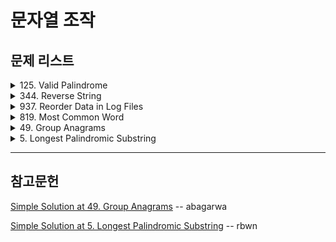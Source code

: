 # 문자열 조작

## 문제 리스트

<details>
<summary>125. Valid Palindrome</summary>
<br/>

**이슈**

테스트 코드에서 제출 오류가 있었다.

    Input:    ".," 
    Expected: true
  
테스트 코드의 형태가 Palindrome이 아니라서 테스트 코드 오류가 아닌가 싶다.

**문제 풀이**

    1. 정규표현식을 이용해 문자열을 전처리해준다.

       "A man, a plan, a canal: Panama"

       → "amanaplanacanalpanama"
    
    2. 전처리된 문자열을 문자를 요소로한 배열을 만든다.
        
        [
          'a', 'm', 'a', 'n', 'a',
          'p', 'l', 'a', 'n', 'a',
          'c', 'a', 'n', 'a', 'l',
          'p', 'a', 'n', 'a', 'm',
          'a'
        ]

    3. 루프를 돌 때마다 배열의 앞요소와 뒷요소가 같은지 검사한다.
    4. 검사가 패스된 요소는 제거하여 배열을 재조정한다.

        [
          'm', 'a', 'n', 'a',
          'p', 'l', 'a', 'n', 'a',
          'c', 'a', 'n', 'a', 'l',
          'p', 'a', 'n', 'a', 'm'
        ]

```javascript
/**
 * @param {string} s
 * @return {boolean}
 */
var isPalindrome = function(s) {
  // +++ Exception
  if(s.length === 1)
    return true;

  if(s.length === 2)
    return false;
  
  // +++ Start
  const antiPattern = /[^a-zA-Z]/g;  
  
  let arr = s.replace(antiPattern, "").toLowerCase().split('');  
  
  while (arr.length > 1){
    const targetA = arr[0];
    const targetB = arr[arr.length - 1];
        
    if(targetA !== targetB)
      return false;
    
    arr = arr.slice(
      arr.indexOf(targetA) + 1,
      arr.indexOf(targetB) - 1
    );    
  }
  return true;
};
```

</details>

<details>
<summary>344. Reverse String</summary>
<br/>

**문제 풀이**

반환 조건을 보면, 함수 인자 자체를 바꾸라고 나와있다.

때문에 아래와 같이 해결하였지만, 이는 함수 인자의 불변성을 해친다고 한다.

```javascript
/**
 * @param {character[]} s
 * @return {void} Do not return anything, modify s in-place instead.
 */
var reverseString = function(s) {
  s.reverse();
};
```
때문에 가급적 얕은 복사를 사용해야 함을 배웠다.

```javascript
var reverseString = function(s) {
  return [...s].reverse();
};
```
</details>

<details>
<summary>937. Reorder Data in Log Files</summary>
<br/>

**이슈**

최근 테스트 케이스의 조건이 추가된듯하다.

    Input:      [
                  "dig1 8 1 5 1",
                  "let1 art zero can",
                  "dig2 3 6",
                  "let2 own kit dig",
                  "let3 art zero"
                ]

    Expected:   [
                  "let3 art zero",
                  "let1 art zero can", // +++ check this!
                  "let2 own kit dig",
                  "dig1 8 1 5 1",
                  "dig2 3 6"
                ]

        비교대상이 되는 1번째 문자열
        → 동일할 시     2번째 문자열
        → 동일할 시     식별자의 문자열

        그 다음에
        → 동일할 시     3번째 문자열의 유무에 따른 우선순위가 추가되었다.

해당 테스트 케이스는 아직 해결중이다.

**문제 풀이**

    1. 주어진 Input을 letter와 digit 타입의 배열로 나눈다.

        [ 'let1 art can', 'let2 own kit dig', 'let3 art zero' ]
        [ 'dig1 8 1 5 1', 'dig2 3 6' ]

    2. letter 타입의 배열은 우선순위 대로 정렬해야한다.
       우선순위에 대한 계산을 수행하는 함수를 만들었다.

        비교대상이 되는 1번째 문자열
        → 동일할 시     2번째 문자열
        → 동일할 시     식별자의 문자열

```javascript
/**
 * @param {string[]} logs
 * @return {string[]}
 */
var reorderLogFiles = function(logs) {  
  const extractCompareStandard = (target, index) => target.split(" ")[index];
  
  const letterArrayCompareFunction = (a, b) => 
        extractCompareStandard(a, 1)
        .localeCompare(extractCompareStandard(b, 1))
      || extractCompareStandard(a, 2)
        .localeCompare(extractCompareStandard(b, 2))
      || extractCompareStandard(a, 0)
          .localeCompare(extractCompareStandard(b, 0));
  
  // +++ Start
  let letterArray = [];
  let digitArray = [];

  const pattern = / [0-9]+/;
  
  logs.forEach(each => 
    !each.match(pattern) 
    ? letterArray.push(each)
    : digitArray.push(each)    
  );
  
  letterArray.sort(letterArrayCompareFunction);  
  
  return letterArray.concat(digitArray);
};
```
</details>

<details>
<summary>819. Most Common Word</summary>
<br/>

**문제 풀이**

    Input: 
      paragraph = "Bob hit a ball, the hit BALL flew far after it was hit."
      banned    = ["hit"]

    1. Input을 전처리한다.

        [
          'bob',   'hit',  'a',
          'ball',  'the',  'hit',
          'ball',  'flew', 'far',
          'after', 'it',   'was',
          'hit'
        ]

    2. 단어의 빈도 수를 계산한 객체를 만든다.

        {
          bob: 1,
          hit: 3,
          a: 1,
          ball: 2,
          the: 1,
          flew: 1,
          far: 1,
          after: 1,
          it: 1,
          was: 1
        }

    3. banned와 일치한 key를 객체에서 삭제한뒤
       객체에서 제일 큰 value를 같는 key를 반환한다.

자바스크립트에는 `getKeyByValue`와 같이 빌트인 메서드로 있슴직한 메서드들이 없어서 불편하였다.

```javascript
/**
 * @param {string} paragraph
 * @param {string[]} banned
 * @return {string}
 */
var mostCommonWord = function(paragraph, banned) {
    const getKeyByValue = (obj, value) =>
      Object.keys(obj)
        .find(key => obj[key] === value);
      
    const seperatorPattern = /[\s!"#$%&\'()*+,\-\.\/:;<=>?@\[\]^_`{|}~]/
  
    const words = paragraph
      .toLowerCase()
      .split(seperatorPattern)
      .filter(each => each);    
    
    const wordCounter = {};
    words.forEach(each => { 
      if(!wordCounter[each])
        wordCounter[each] = 0;
      
      return wordCounter[each] += 1;
    });
  
    banned.forEach(each => {      
      if(wordCounter[each])
        delete wordCounter[each]
    });
    
    const maxCount = Math.max(...Object.values(wordCounter));    
    
    return getKeyByValue(wordCounter, maxCount);
};
```
</details>

<details>
<summary>49. Group Anagrams</summary>
<br/>

**문제 3줄 요약**    

    1. Input: strs = ["eat","tea","tan","ate","nat","bat"]       

    2. Output: [["bat"],["nat","tan"],["ate","eat","tea"]]    

**문제 풀이 1/2**

다음은 처음 접근했던 방법이다.

    1. Input 배열의 문자열 요소들을 하나의 단락(paragraph)을 만든다. 
       이 단락은 루프를 돌면서 문자열 선별작업의 대상이 되고,
       선별된 문자열은 단락에서 삭제된다.

        "eat,tea,tan,ate,nat,bat"

    2. 루프를 돌 때, Input 배열에서 문자열을 하나 꺼내서
       문자열과 문자열 길이로 정규표현식을 만든다.
       
        [eat]{3}

    3. 정규표현식의 뜻은 [] 안의 알파벳과 일치한 문자열 3개를 추출하는 것이다.
        
        즉, eat, tea, ate를 선별할 수 있다.

    4. 단, 선별한 뒤에 paragraph는 ",,,,"가 남게되어

        Test Case A: ["",""]
        Test Case B: ["","b"]

       위와 같이 빈 문자열을 선별하는 테스트 케이스를 통과할 수 없었다.

```javascript
/**
 * @param {string[]} strs
 * @return {string[][]}
 */
var groupAnagrams = function(strs) {  
  const result = [];

  let paragraph = strs.join();  
  
  const breakPattern = ",{" + strs.length + "}";
  const breakCondition = paragraph.match(new RegExp(breakPattern), "g");  
  let loopCount = 0;
  
  while(!breakCondition && loopCount < strs.length){
    const findString = strs[loopCount];    
    
    const pattern = new RegExp(
          "[" + findString + "]" + "{" + findString.length + "}",
          "g"
      );
    
    const matchWords = paragraph.match(pattern);   
        
    if(matchWords)
      result.push(matchWords);      
        
    paragraph = paragraph.replace(pattern, "");    
    loopCount += 1;    
  };
    
  return result;
};
```

**문제 풀이 2/2**
따라서, 리트코드 내에서 좋은 풀이를 참고하였다.

```js
/**
 * @param {string[]} strs
 * @return {string[][]}
 */
var groupAnagrams = function(strs) {  
  const obj = {};

  for (const str of strs){
    let sortedStr = str.split('').sort().join('');

    if (sortedStr in obj)
      obj[sortedStr].push(str);
    else
      obj[sortedStr] = [str];
  }
  
  return Object.values(obj);  
};
```

</details>

<details>
<summary>5. Longest Palindromic Substring</summary>
<br/>

**문제 풀이**

교재에 나온 투 포인터 방법을 
자바스크립트 버전으로 바꾸고, 약간의 가독성을 높여 사용하였다.

`findLongestPalindrome` 함수 대신
`Math 객체`의 빌트인 메서드 `Math.max`를 사용할 수 있었지만, 
파이썬처럼 `key 옵션`이 지원되지 않아 단순히 수를 돌려주는 메서드였다. 

때문에 함수를 구현해줘야 했다.

```javascript
/**
 * @param {string} s
 * @return {string}
 */
var longestPalindrome = function(s) {
  const findLongestPalindrome = (...args) => args.reduce((a, b) => (a.length > b.length) ? a : b);
  
  const helper = (left, right) => {
    let current = '';
    
    while(
        left >= 0
      && right < s.length
      && s[left] === s[right]
    ){
      current = s.substring(left, right + 1);
      left -= 1;
      right += 1;
    }
    
    return current;
  }
  
  // +++ Exception
  if(s.length < 2)
    return s;  
  
  // +++ Start
  let result = '';
    
  for(let i = 0; i < s.length; i++){
    const slow = helper(i, i);
    const fast = helper(i, i + 1);
    
    
    result = findLongestPalindrome(result, slow, fast);
  }
  
  return result;
};
```

루프에 따른 결과값 정리를 해보았다.

    Input: babad

    ==================================

    Ⅰ) i = 0;
        
      ⅰ) left = 0; right = 0; b === b;

          current = b
          left = -1
          right = 1

      ⅱ) left = -1; right = 1;

          quit loop

      slow = b

      ------------------------

      ⅱ) left = 0; right = 1; b !== a;

          quit loop

      fast = ''

      result = max('', b, '')
    
    ==================================

    Ⅱ) i = 1;

      ⅰ) left = 1; right = 1; a === a;

          current = a
          left = 0
          right = 2

      ⅱ) left = 0; right = 2; b === b

          current = bab
          left = -1
          right = 3

      ⅲ) left = -1; right = 3;

          quit loop

      slow = bab

      ------------------------

      ⅱ) left = 1; right = 2;  a !== b

          quit loop

      fast = ''

      result = max(b, bab, '')

    ==================================

    Ⅲ) i = 2;

      slow = aba
      fast = ''

      result = bab

    ==================================

    Ⅳ) i = 3;

      slow = a
      fast = ''

      result = bab
    
    ==================================

    Ⅴ) i = 4;

      slow = d
      fast = ''    

      result = bab

</details>
<hr/>

## 참고문헌

[Simple Solution at 49. Group Anagrams](https://leetcode.com/problems/group-anagrams/discuss/1720092/Simple-and-Fastest-JavaScript-Solution) -- abagarwa

[Simple Solution at 5. Longest Palindromic Substring](https://leetcode.com/problems/longest-palindromic-substring/discuss/1022625/Javascript) -- rbwn
